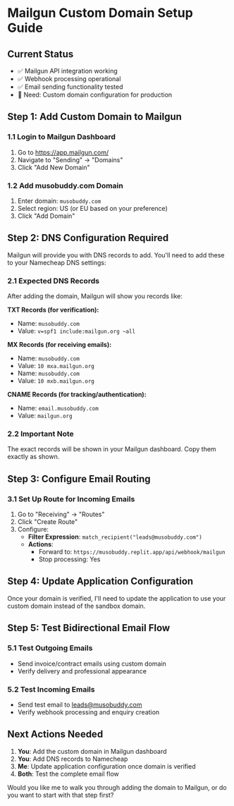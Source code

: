 # Mailgun Custom Domain Setup Guide

## Current Status
- ✅ Mailgun API integration working
- ✅ Webhook processing operational
- ✅ Email sending functionality tested
- 🔧 Need: Custom domain configuration for production

## Step 1: Add Custom Domain to Mailgun

### 1.1 Login to Mailgun Dashboard
1. Go to https://app.mailgun.com/
2. Navigate to "Sending" → "Domains"
3. Click "Add New Domain"

### 1.2 Add musobuddy.com Domain
1. Enter domain: `musobuddy.com`
2. Select region: US (or EU based on your preference)
3. Click "Add Domain"

## Step 2: DNS Configuration Required

Mailgun will provide you with DNS records to add. You'll need to add these to your Namecheap DNS settings:

### 2.1 Expected DNS Records
After adding the domain, Mailgun will show you records like:

**TXT Records (for verification):**
- Name: `musobuddy.com`
- Value: `v=spf1 include:mailgun.org ~all`

**MX Records (for receiving emails):**
- Name: `musobuddy.com`
- Value: `10 mxa.mailgun.org`
- Name: `musobuddy.com`  
- Value: `10 mxb.mailgun.org`

**CNAME Records (for tracking/authentication):**
- Name: `email.musobuddy.com`
- Value: `mailgun.org`

### 2.2 Important Note
The exact records will be shown in your Mailgun dashboard. Copy them exactly as shown.

## Step 3: Configure Email Routing

### 3.1 Set Up Route for Incoming Emails
1. Go to "Receiving" → "Routes"
2. Click "Create Route"
3. Configure:
   - **Filter Expression**: `match_recipient("leads@musobuddy.com")`
   - **Actions**: 
     - Forward to: `https://musobuddy.replit.app/api/webhook/mailgun`
     - Stop processing: Yes

## Step 4: Update Application Configuration

Once your domain is verified, I'll need to update the application to use your custom domain instead of the sandbox domain.

## Step 5: Test Bidirectional Email Flow

### 5.1 Test Outgoing Emails
- Send invoice/contract emails using custom domain
- Verify delivery and professional appearance

### 5.2 Test Incoming Emails
- Send test email to leads@musobuddy.com
- Verify webhook processing and enquiry creation

## Next Actions Needed

1. **You**: Add the custom domain in Mailgun dashboard
2. **You**: Add DNS records to Namecheap
3. **Me**: Update application configuration once domain is verified
4. **Both**: Test the complete email flow

Would you like me to walk you through adding the domain to Mailgun, or do you want to start with that step first?
